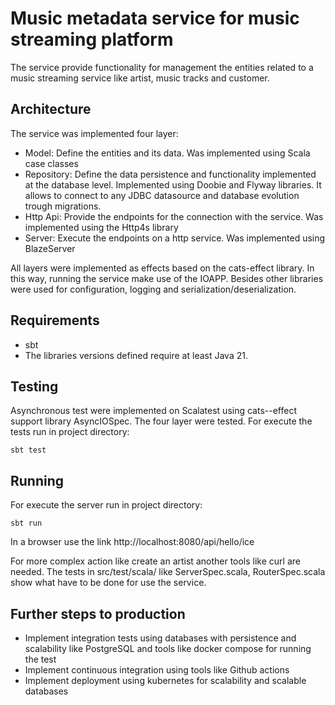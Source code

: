 # Music metadata service for music streaming platform

The service provide functionality for management the entities related to a music streaming service like artist, 
music tracks and customer.

## Architecture

The service was implemented four layer:
- Model: Define the entities and its data. Was implemented using Scala case classes
- Repository: Define the data persistence and functionality implemented at the database level. 
  Implemented using Doobie and Flyway libraries. It allows to connect to any JDBC datasource and 
  database evolution trough migrations.
- Http Api: Provide the endpoints for the connection with the service. Was implemented using the Http4s library
- Server: Execute the endpoints on a http service. Was implemented using BlazeServer
  
All layers were implemented as effects based on the cats-effect library. In this way, running the service
make use of the IOAPP.
Besides other libraries were used for configuration, logging and serialization/deserialization.

## Requirements
 
- sbt
- The libraries versions defined require at least Java 21.

## Testing

Asynchronous test were implemented on Scalatest using cats--effect support library AsyncIOSpec. 
The four layer were tested. For execute the tests run in project directory:

```shell
sbt test
```

## Running

For execute the server run in project directory:

```shell
sbt run
```

In a browser use the link http://localhost:8080/api/hello/ice

For more complex action like create an artist another tools like curl are needed. 
The tests in src/test/scala/ like ServerSpec.scala, RouterSpec.scala show what have 
to be done for use the service.

## Further steps to production
- Implement integration tests using databases with persistence and scalability like PostgreSQL and 
  tools like docker compose for running the test
- Implement continuous integration using tools like Github actions
- Implement deployment using kubernetes for scalability and scalable databases